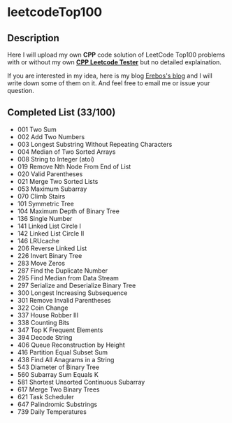 # leetcodeTop100

## Description

Here I will upload my own **CPP** code solution of LeetCode Top100 problems with or without my own [**CPP Leetcode Tester**](https://github.com/18918606287/cpp_semi_auto_leedcode_tester) but no detailed explaination.

If you are interested in my idea, here is my blog [Erebos's blog](https://erebos.top) and I will write down some of them on it. And feel free to email me or issue your question.

## Completed List (33/100)

+ 001 Two Sum
+ 002 Add Two Numbers
+ 003 Longest Substring Without Repeating Characters
+ 004 Median of Two Sorted Arrays
+ 008 String to Integer (atoi)
+ 019 Remove Nth Node From End of List
+ 020 Valid Parentheses
+ 021 Merge Two Sorted Lists
+ 053 Maximum Subarray
+ 070 Climb Stairs
+ 101 Symmetric Tree
+ 104 Maximum Depth of Binary Tree
+ 136 Single Number
+ 141 Linked List Circle I
+ 142 Linked List Circle II
+ 146 LRUcache
+ 206 Reverse Linked List
+ 226 Invert Binary Tree
+ 283 Move Zeros
+ 287 Find the Duplicate Number
+ 295 Find Median from Data Stream
+ 297 Serialize and Deserialize Binary Tree
+ 300 Longest Increasing Subsequence
+ 301 Remove Invalid Parentheses
+ 322 Coin Change
+ 337 House Robber III
+ 338 Counting Bits
+ 347 Top K Frequent Elements
+ 394 Decode String
+ 406 Queue Reconstruction by Height
+ 416 Partition Equal Subset Sum
+ 438 Find All Anagrams in a String
+ 543 Diameter of Binary Tree
+ 560 Subarray Sum Equals K
+ 581 Shortest Unsorted Continuous Subarray
+ 617 Merge Two Binary Trees
+ 621 Task Scheduler
+ 647 Palindromic Substrings
+ 739 Daily Temperatures
